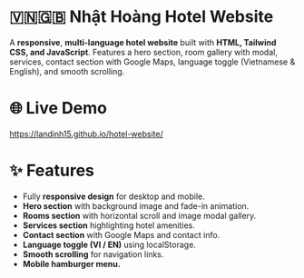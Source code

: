 # 🇻🇳🇬🇧 Nhật Hoàng Hotel Website
A **responsive**, **multi-language hotel website** built with **HTML, Tailwind CSS, and JavaScript**. Features a hero section, room gallery with modal, services, contact section with Google Maps, language toggle (Vietnamese & English), and smooth scrolling.

# 🌐 Live Demo
https://landinh15.github.io/hotel-website/

# ✨ Features
- Fully **responsive design** for desktop and mobile.
- **Hero section** with background image and fade-in animation.
- **Rooms section** with horizontal scroll and image modal gallery.
- **Services section** highlighting hotel amenities.
- **Contact section** with Google Maps and contact info.
- **Language toggle (VI / EN)** using localStorage.
- **Smooth scrolling** for navigation links.
- **Mobile hamburger menu.**
